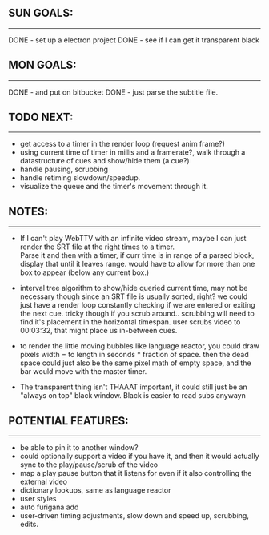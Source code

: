 
## SUN GOALS:
-----------------------
DONE - set up a electron project
DONE - see if I can get it transparent black

## MON GOALS:
------------------------
DONE - and put on bitbucket
DONE - just parse the subtitle file. 

## TODO NEXT:
-----------------------
- get access to a timer in the render loop (request anim frame?)
- using current time of timer in millis and a framerate?, walk through a datastructure of cues and show/hide them (a cue?)
- handle pausing, scrubbing
- handle retiming slowdown/speedup.
- visualize the queue and the timer's movement through it.

## NOTES:
-----------------------
- If I can't play WebTTV with an infinite video stream, maybe I can just render the SRT file at the right times to a timer.  
Parse it and then with a timer, if curr time is in range of a parsed block, display that until it leaves range.  would have to allow for more than one box to appear (below any current box.)
- interval tree algorithm to show/hide queried current time, may not be necessary though since an SRT file is usually sorted, right? we could just have a render loop constantly checking if we are entered or exiting the next cue. tricky though if you scrub around.. scrubbing will need to find it's placement in the horizontal timespan. user scrubs video to 00:03:32, that might place us in-between cues.
- to render the little moving bubbles like language reactor, you could draw pixels width = to length in seconds * fraction of space.  then the dead space could just also be the same pixel math of empty space, and the bar would move with the master timer.

- The transparent thing isn't THAAAT important, it could still just be an "always on top" black window.  Black is easier to read subs anywayn

## POTENTIAL FEATURES:
-----------------------
- be able to pin it to another window?
- could optionally support a video if you have it, and then it would actually sync to the play/pause/scrub of the video
- map a play pause button that it listens for even if it also controlling the external video
- dictionary lookups, same as language reactor
- user styles
- auto furigana add
- user-driven timing adjustments, slow down and speed up, scrubbing, edits.